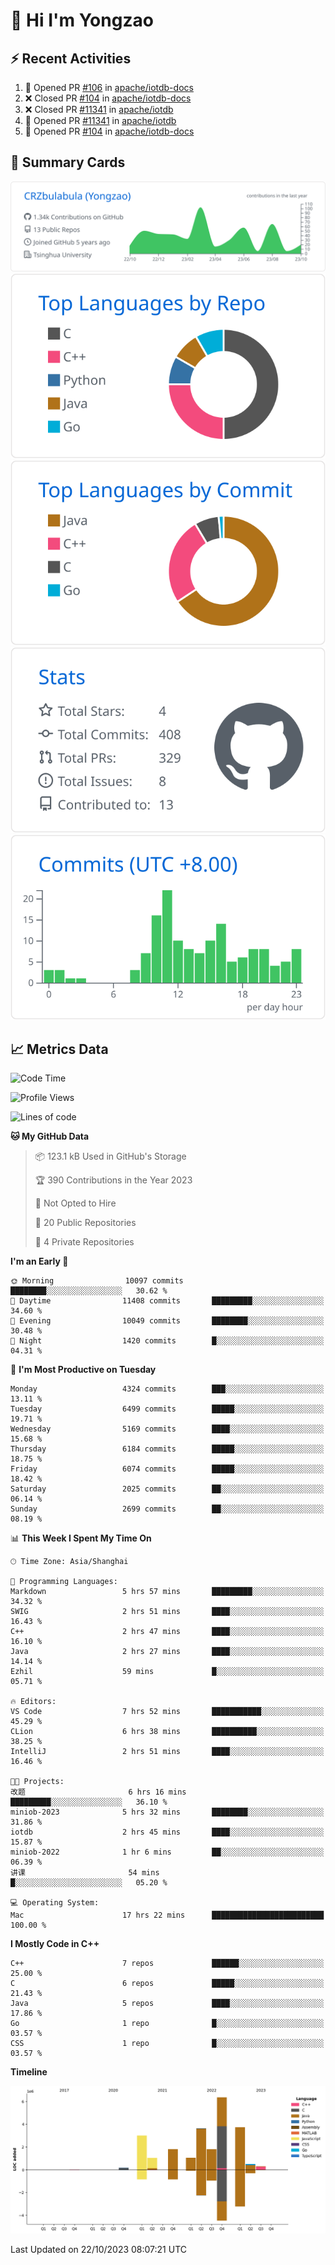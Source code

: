 # 👋 Hi I'm Yongzao

## ⚡ Recent Activities
<!--START_SECTION:activity-->
1. 💪 Opened PR [#106](https://github.com/apache/iotdb-docs/pull/106) in [apache/iotdb-docs](https://github.com/apache/iotdb-docs)
2. ❌ Closed PR [#104](https://github.com/apache/iotdb-docs/pull/104) in [apache/iotdb-docs](https://github.com/apache/iotdb-docs)
3. ❌ Closed PR [#11341](https://github.com/apache/iotdb/pull/11341) in [apache/iotdb](https://github.com/apache/iotdb)
4. 💪 Opened PR [#11341](https://github.com/apache/iotdb/pull/11341) in [apache/iotdb](https://github.com/apache/iotdb)
5. 💪 Opened PR [#104](https://github.com/apache/iotdb-docs/pull/104) in [apache/iotdb-docs](https://github.com/apache/iotdb-docs)
<!--END_SECTION:activity-->

## 🎑 Summary Cards

[![](https://raw.githubusercontent.com/CRZbulabula/CRZbulabula/main/profile-summary-card-output/github/0-profile-details.svg)](https://github.com/vn7n24fzkq/github-profile-summary-cards)
[![](https://raw.githubusercontent.com/CRZbulabula/CRZbulabula/main/profile-summary-card-output/github/1-repos-per-language.svg)](https://github.com/vn7n24fzkq/github-profile-summary-cards) [![](https://raw.githubusercontent.com/CRZbulabula/CRZbulabula/main/profile-summary-card-output/github/2-most-commit-language.svg)](https://github.com/vn7n24fzkq/github-profile-summary-cards)
[![](https://raw.githubusercontent.com/CRZbulabula/CRZbulabula/main/profile-summary-card-output/github/3-stats.svg)](https://github.com/vn7n24fzkq/github-profile-summary-cards) [![](https://raw.githubusercontent.com/CRZbulabula/CRZbulabula/main/profile-summary-card-output/github/4-productive-time.svg)](https://github.com/vn7n24fzkq/github-profile-summary-cards)

## 📈 Metrics Data

<!--START_SECTION:waka-->
![Code Time](http://img.shields.io/badge/Code%20Time-369%20hrs%208%20mins-blue)

![Profile Views](http://img.shields.io/badge/Profile%20Views-9-blue)

![Lines of code](https://img.shields.io/badge/From%20Hello%20World%20I%27ve%20Written-23.4%20million%20lines%20of%20code-blue)

**🐱 My GitHub Data** 

> 📦 123.1 kB Used in GitHub's Storage 
 > 
> 🏆 390 Contributions in the Year 2023
 > 
> 🚫 Not Opted to Hire
 > 
> 📜 20 Public Repositories 
 > 
> 🔑 4 Private Repositories 
 > 
**I'm an Early 🐤** 

```text
🌞 Morning                10097 commits       ████████░░░░░░░░░░░░░░░░░   30.62 % 
🌆 Daytime                11408 commits       █████████░░░░░░░░░░░░░░░░   34.60 % 
🌃 Evening                10049 commits       ████████░░░░░░░░░░░░░░░░░   30.48 % 
🌙 Night                  1420 commits        █░░░░░░░░░░░░░░░░░░░░░░░░   04.31 % 
```
📅 **I'm Most Productive on Tuesday** 

```text
Monday                   4324 commits        ███░░░░░░░░░░░░░░░░░░░░░░   13.11 % 
Tuesday                  6499 commits        █████░░░░░░░░░░░░░░░░░░░░   19.71 % 
Wednesday                5169 commits        ████░░░░░░░░░░░░░░░░░░░░░   15.68 % 
Thursday                 6184 commits        █████░░░░░░░░░░░░░░░░░░░░   18.75 % 
Friday                   6074 commits        █████░░░░░░░░░░░░░░░░░░░░   18.42 % 
Saturday                 2025 commits        ██░░░░░░░░░░░░░░░░░░░░░░░   06.14 % 
Sunday                   2699 commits        ██░░░░░░░░░░░░░░░░░░░░░░░   08.19 % 
```


📊 **This Week I Spent My Time On** 

```text
🕑︎ Time Zone: Asia/Shanghai

💬 Programming Languages: 
Markdown                 5 hrs 57 mins       █████████░░░░░░░░░░░░░░░░   34.32 % 
SWIG                     2 hrs 51 mins       ████░░░░░░░░░░░░░░░░░░░░░   16.43 % 
C++                      2 hrs 47 mins       ████░░░░░░░░░░░░░░░░░░░░░   16.10 % 
Java                     2 hrs 27 mins       ████░░░░░░░░░░░░░░░░░░░░░   14.14 % 
Ezhil                    59 mins             █░░░░░░░░░░░░░░░░░░░░░░░░   05.71 % 

🔥 Editors: 
VS Code                  7 hrs 52 mins       ███████████░░░░░░░░░░░░░░   45.29 % 
CLion                    6 hrs 38 mins       ██████████░░░░░░░░░░░░░░░   38.25 % 
IntelliJ                 2 hrs 51 mins       ████░░░░░░░░░░░░░░░░░░░░░   16.46 % 

🐱‍💻 Projects: 
改题                       6 hrs 16 mins       █████████░░░░░░░░░░░░░░░░   36.10 % 
miniob-2023              5 hrs 32 mins       ████████░░░░░░░░░░░░░░░░░   31.86 % 
iotdb                    2 hrs 45 mins       ████░░░░░░░░░░░░░░░░░░░░░   15.87 % 
miniob-2022              1 hr 6 mins         ██░░░░░░░░░░░░░░░░░░░░░░░   06.39 % 
讲课                       54 mins             █░░░░░░░░░░░░░░░░░░░░░░░░   05.20 % 

💻 Operating System: 
Mac                      17 hrs 22 mins      █████████████████████████   100.00 % 
```

**I Mostly Code in C++** 

```text
C++                      7 repos             ██████░░░░░░░░░░░░░░░░░░░   25.00 % 
C                        6 repos             █████░░░░░░░░░░░░░░░░░░░░   21.43 % 
Java                     5 repos             ████░░░░░░░░░░░░░░░░░░░░░   17.86 % 
Go                       1 repo              █░░░░░░░░░░░░░░░░░░░░░░░░   03.57 % 
CSS                      1 repo              █░░░░░░░░░░░░░░░░░░░░░░░░   03.57 % 
```



**Timeline**

![Lines of Code chart](https://raw.githubusercontent.com/CRZbulabula/CRZbulabula/main/assets/bar_graph.png)


 Last Updated on 22/10/2023 08:07:21 UTC
<!--END_SECTION:waka-->

